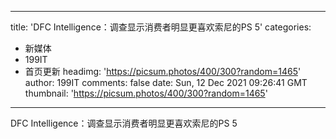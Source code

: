 
---
title: 'DFC Intelligence：调查显示消费者明显更喜欢索尼的PS 5'
categories: 
 - 新媒体
 - 199IT
 - 首页更新
headimg: 'https://picsum.photos/400/300?random=1465'
author: 199IT
comments: false
date: Sun, 12 Dec 2021 09:26:41 GMT
thumbnail: 'https://picsum.photos/400/300?random=1465'
---

<div>   
DFC Intelligence：调查显示消费者明显更喜欢索尼的PS 5  
</div>
            